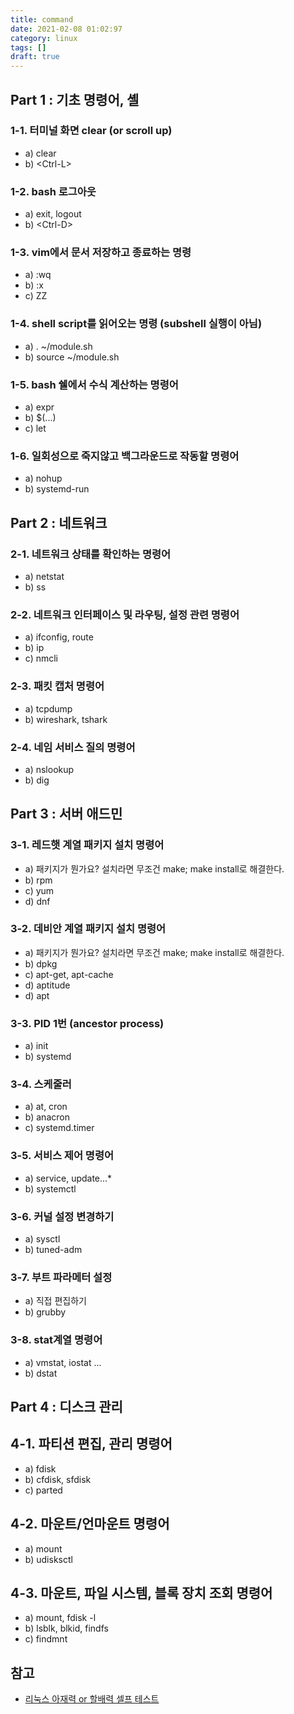 ```yaml
---
title: command
date: 2021-02-08 01:02:97
category: linux
tags: []
draft: true
---
```


## Part 1 : 기초 명령어, 셸

### 1-1. 터미널 화면 clear (or scroll up)

- a) clear
- b) \<Ctrl-L>

### 1-2. bash 로그아웃

- a) exit, logout
- b) \<Ctrl-D>

### 1-3. vim에서 문서 저장하고 종료하는 명령

- a) :wq
- b) :x
- c) ZZ

### 1-4. shell script를 읽어오는 명령 (subshell 실행이 아님)

- a) . ~/module.sh
- b) source ~/module.sh

### 1-5. bash 쉘에서 수식 계산하는 명령어

- a) expr
- b) $(...)
- c) let

### 1-6. 일회성으로 죽지않고 백그라운드로 작동할 명령어

- a) nohup
- b) systemd-run

## Part 2 : 네트워크

### 2-1. 네트워크 상태를 확인하는 명령어

- a) netstat
- b) ss

### 2-2. 네트워크 인터페이스 및 라우팅, 설정 관련 명령어

- a) ifconfig, route
- b) ip
- c) nmcli

### 2-3. 패킷 캡처 명령어

- a) tcpdump
- b) wireshark, tshark

### 2-4. 네임 서비스 질의 명령어

- a) nslookup
- b) dig

## Part 3 : 서버 애드민

### 3-1. 레드햇 계열 패키지 설치 명령어

- a) 패키지가 뭔가요? 설치라면 무조건 make; make install로 해결한다.
- b) rpm
- c) yum
- d) dnf

### 3-2. 데비안 계열 패키지 설치 명령어

- a) 패키지가 뭔가요? 설치라면 무조건 make; make install로 해결한다.
- b) dpkg
- c) apt-get, apt-cache
- d) aptitude
- d) apt

### 3-3. PID 1번 (ancestor process)

- a) init
- b) systemd

### 3-4. 스케줄러

- a) at, cron
- b) anacron
- c) systemd.timer

### 3-5. 서비스 제어 명령어

- a) service, update...\*
- b) systemctl

### 3-6. 커널 설정 변경하기

- a) sysctl
- b) tuned-adm

### 3-7. 부트 파라메터 설정

- a) 직접 편집하기
- b) grubby

### 3-8. stat계열 명령어

- a) vmstat, iostat ...
- b) dstat

## Part 4 : 디스크 관리

## 4-1. 파티션 편집, 관리 명령어

- a) fdisk
- b) cfdisk, sfdisk
- c) parted

## 4-2. 마운트/언마운트 명령어

- a) mount
- b) udisksctl

## 4-3. 마운트, 파일 시스템, 블록 장치 조회 명령어

- a) mount, fdisk -l
- b) lsblk, blkid, findfs
- c) findmnt

## 참고

- [리눅스 아재력 or 할배력 셀프 테스트](https://sunyzero.tistory.com/245)
